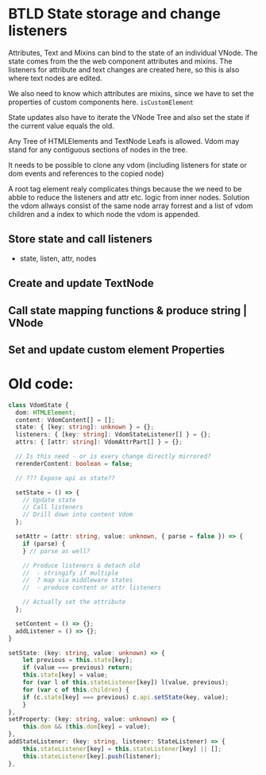 # BTLD State storage and change listeners

Attributes, Text and Mixins can bind to the state of an individual VNode. The
state comes from the the web component attributes and mixins. The listeners for
attribute and text changes are created here, so this is also where text nodes
are edited.

We also need to know which attributes are mixins, since we have to set the
properties of custom components here. `isCustomElement`

State updates also have to iterate the VNode Tree and also set the state if the
current value equals the old.

Any Tree of HTMLElements and TextNode Leafs is allowed. Vdom may stand for any
contiguous sections of nodes in the tree.

It needs to be possible to clone any vdom (including listeners for state or dom
events and references to the copied node)

A root tag element realy complicates things because the we need to be abble to
reduce the listeners and attr etc. logic from inner nodes. Solution the vdom
allways consist of the same node array forrest and a list of vdom children and a
index to which node the vdom is appended.

## Store state and call listeners

- state, listen, attr, nodes

## Create and update TextNode

## Call state mapping functions & produce string | VNode

## Set and update custom element Properties

# Old code:

```typescript
class VdomState {
  dom: HTMLElement;
  content: VdomContent[] = [];
  state: { [key: string]: unknown } = {};
  listeners: { [key: string]: VdomStateListener[] } = {};
  attrs: { [attr: string]: VdomAttrPart[] } = {};

  // Is this need - or is every change directly mirrored?
  rerenderContent: boolean = false;

  // ??? Expose api as state??

  setState = () => {
    // Update state
    // Call listeners
    // Drill down into content Vdom
  };

  setAttr = (attr: string, value: unknown, { parse = false }) => {
    if (parse) {
    } // parse as well?

    // Produce listeners & detach old
    //  - stringify if multiple
    //  ? map via middleware states
    //  - produce content or attr listeners

    // Actually set the attribute
  };

  setContent = () => {};
  addListener = () => {};
}
```

```typescript
setState: (key: string, value: unknown) => {
    let previous = this.state[key];
    if (value === previous) return;
    this.state[key] = value;
    for (var l of this.stateListener[key]) l(value, previous);
    for (var c of this.children) {
    if (c.state[key] === previous) c.api.setState(key, value);
    }
},
setProperty: (key: string, value: unknown) => {
    this.dom && (this.dom[key] = value);
},
addStateListener: (key: string, listener: StateListener) => {
    this.stateListener[key] = this.stateListener[key] || [];
    this.stateListener[key].push(listener);
},
```
